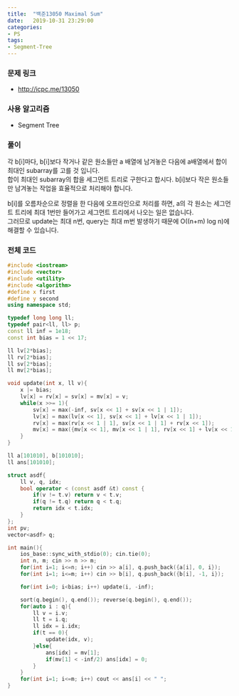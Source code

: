 ```yaml
---
title:  "백준13050 Maximal Sum"
date:   2019-10-31 23:29:00
categories:
- PS
tags:
- Segment-Tree
---
```


### 문제 링크
* http://icpc.me/13050

### 사용 알고리즘
- Segment Tree

### 풀이
각 b[i]마다, b[i]보다 작거나 같은 원소들만 a 배열에 남겨놓은 다음에 a배열에서 합이 최대인 subarray를 고를 것 입니다.<br>
합이 최대인 subarray의 합을 세그먼트 트리로 구한다고 합시다. b[i]보다 작은 원소들만 남겨놓는 작업을 효율적으로 처리해야 합니다.

b[i]를 오름차순으로 정렬을 한 다음에 오프라인으로 처리를 하면, a의 각 원소는 세그먼트 트리에 최대 1번만 들어가고 세그먼트 트리에서 나오는 일은 없습니다.<br>
그러므로 update는 최대 n번, query는 최대 m번 발생하기 때문에 O((n+m) log n)에 해결할 수 있습니다.

### 전체 코드
```cpp
#include <iostream>
#include <vector>
#include <utility>
#include <algorithm>
#define x first
#define y second
using namespace std;

typedef long long ll;
typedef pair<ll, ll> p;
const ll inf = 1e18;
const int bias = 1 << 17;

ll lv[2*bias];
ll rv[2*bias];
ll sv[2*bias];
ll mv[2*bias];

void update(int x, ll v){
    x |= bias;
    lv[x] = rv[x] = sv[x] = mv[x] = v;
    while(x >>= 1){
        sv[x] = max(-inf, sv[x << 1] + sv[x << 1 | 1]);
        lv[x] = max(lv[x << 1], sv[x << 1] + lv[x << 1 | 1]);
        rv[x] = max(rv[x << 1 | 1], sv[x << 1 | 1] + rv[x << 1]);
        mv[x] = max({mv[x << 1], mv[x << 1 | 1], rv[x << 1] + lv[x << 1 | 1]});
    }
}

ll a[101010], b[101010];
ll ans[101010];

struct asdf{
    ll v, q, idx;
    bool operator < (const asdf &t) const {
    	if(v != t.v) return v < t.v;
    	if(q != t.q) return q < t.q;
    	return idx < t.idx;
    }
};
int pv;
vector<asdf> q;

int main(){
    ios_base::sync_with_stdio(0); cin.tie(0);
    int n, m; cin >> n >> m;
    for(int i=1; i<=n; i++) cin >> a[i], q.push_back({a[i], 0, i});
    for(int i=1; i<=m; i++) cin >> b[i], q.push_back({b[i], -1, i});

    for(int i=0; i<bias; i++) update(i, -inf);

    sort(q.begin(), q.end()); reverse(q.begin(), q.end());
    for(auto i : q){
        ll v = i.v;
        ll t = i.q;
        ll idx = i.idx;
        if(t == 0){
            update(idx, v);
        }else{
            ans[idx] = mv[1];
            if(mv[1] < -inf/2) ans[idx] = 0;
        }
    }
    for(int i=1; i<=m; i++) cout << ans[i] << " ";
}

```
